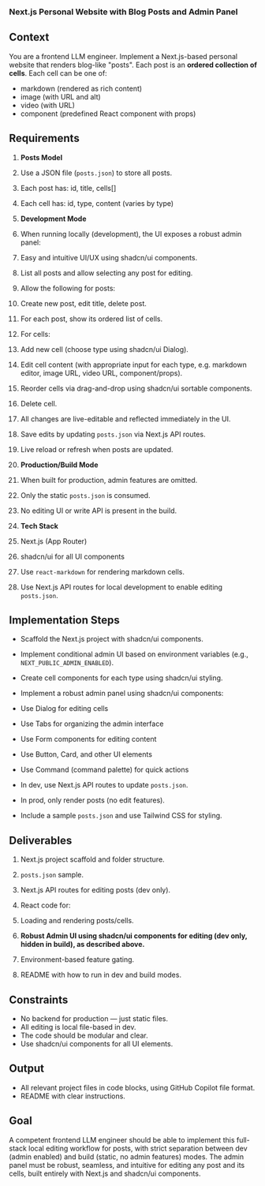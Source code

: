 ### Next.js Personal Website with Blog Posts and Admin Panel

## Context

You are a frontend LLM engineer.
Implement a Next.js-based personal website that renders blog-like "posts".
Each post is an **ordered collection of cells**.
Each cell can be one of:

- markdown (rendered as rich content)
- image (with URL and alt)
- video (with URL)
- component (predefined React component with props)

## Requirements

1. **Posts Model**

1. Use a JSON file (`posts.json`) to store all posts.
1. Each post has: id, title, cells[]
1. Each cell has: id, type, content (varies by type)

1. **Development Mode**

1. When running locally (development), the UI exposes a robust admin panel:

1. Easy and intuitive UI/UX using shadcn/ui components.
1. List all posts and allow selecting any post for editing.
1. Allow the following for posts:

1. Create new post, edit title, delete post.

1. For each post, show its ordered list of cells.
1. For cells:

1. Add new cell (choose type using shadcn/ui Dialog).
1. Edit cell content (with appropriate input for each type, e.g. markdown editor, image URL, video URL, component/props).
1. Reorder cells via drag-and-drop using shadcn/ui sortable components.
1. Delete cell.

1. All changes are live-editable and reflected immediately in the UI.
1. Save edits by updating `posts.json` via Next.js API routes.
1. Live reload or refresh when posts are updated.

1. **Production/Build Mode**

1. When built for production, admin features are omitted.
1. Only the static `posts.json` is consumed.
1. No editing UI or write API is present in the build.

1. **Tech Stack**

1. Next.js (App Router)
1. shadcn/ui for all UI components
1. Use `react-markdown` for rendering markdown cells.
1. Use Next.js API routes for local development to enable editing `posts.json`.

## Implementation Steps

- Scaffold the Next.js project with shadcn/ui components.
- Implement conditional admin UI based on environment variables (e.g., `NEXT_PUBLIC_ADMIN_ENABLED`).
- Create cell components for each type using shadcn/ui styling.
- Implement a robust admin panel using shadcn/ui components:

- Use Dialog for editing cells
- Use Tabs for organizing the admin interface
- Use Form components for editing content
- Use Button, Card, and other UI elements
- Use Command (command palette) for quick actions

- In dev, use Next.js API routes to update `posts.json`.
- In prod, only render posts (no edit features).
- Include a sample `posts.json` and use Tailwind CSS for styling.

## Deliverables

1. Next.js project scaffold and folder structure.
2. `posts.json` sample.
3. Next.js API routes for editing posts (dev only).
4. React code for:

5. Loading and rendering posts/cells.
6. **Robust Admin UI using shadcn/ui components for editing (dev only, hidden in build), as described above.**
7. Environment-based feature gating.

8. README with how to run in dev and build modes.

## Constraints

- No backend for production — just static files.
- All editing is local file-based in dev.
- The code should be modular and clear.
- Use shadcn/ui components for all UI elements.

## Output

- All relevant project files in code blocks, using GitHub Copilot file format.
- README with clear instructions.

## Goal

A competent frontend LLM engineer should be able to implement this full-stack local editing workflow for posts, with strict separation between dev (admin enabled) and build (static, no admin features) modes.
The admin panel must be robust, seamless, and intuitive for editing any post and its cells, built entirely with Next.js and shadcn/ui components.
